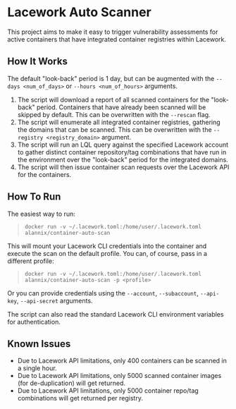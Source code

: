 # Lacework Auto Scanner

This project aims to make it easy to trigger vulnerability assessments for active containers that have integrated container registries within Lacework.

## How It Works

The default "look-back" period is 1 day, but can be augmented with the `--days <num_of_days>` or `--hours <num_of_hours>` arguments.

1. The script will download a report of all scanned containers for the "look-back" period. Containers that have already been scanned will be skipped by default. This can be overwritten with the `--rescan` flag.
2. The script will enumerate all integrated container registries, gathering the domains that can be scanned. This can be overwritten with the `--registry <registry_domain>` argument.
3. The script will run an LQL query against the specified Lacework account to gather distinct container repository/tag combinations that have run in the environment over the "look-back" period for the integrated domains.
4. The script will then issue container scan requests over the Lacework API for the containers.

## How To Run

The easiest way to run:

> `docker run -v ~/.lacework.toml:/home/user/.lacework.toml alannix/container-auto-scan`

This will mount your Lacework CLI credentials into the container and execute the scan on the default profile. You can, of course, pass in a different profile:

> `docker run -v ~/.lacework.toml:/home/user/.lacework.toml alannix/container-auto-scan -p <profile>`

Or you can provide credentials using the `--account`, `--subaccount`, `--api-key`, `--api-secret` arguments.

The script can also read the standard Lacework CLI environment variables for authentication.

## Known Issues

- Due to Lacework API limitations, only 400 containers can be scanned in a single hour.
- Due to Lacework API limitations, only 5000 scanned container images (for de-duplication) will get returned.
- Due to Lacework API limitations, only 5000 container repo/tag combinations will get returned per registry.
